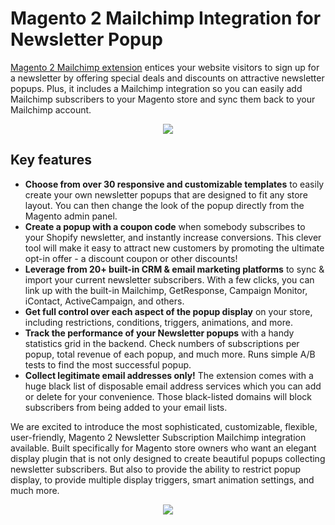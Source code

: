 # Magento 2 Mailchimp Integration for Newsletter Popup

[Magento 2 Mailchimp extension](https://plumrocket.com/magento-newsletter-popup/mailchimp) entices your website visitors to sign up for a newsletter by offering special deals and discounts on attractive newsletter popups. Plus, it includes a Mailchimp integration so you can easily add Mailchimp subscribers to your Magento store and sync them back to your Mailchimp account.

<p align="center">
  <img src="https://user-images.githubusercontent.com/4431548/143268346-dc3e352b-7f04-4206-be7f-149086fc5ed8.png" />
</p>

## Key features
 
* **Choose from over 30 responsive and customizable templates** to easily create your own newsletter popups that are designed to fit any store layout. You can then change the look of the popup directly from the Magento admin panel. 
* **Create a popup with a coupon code** when somebody subscribes to your Shopify newsletter, and instantly increase conversions. This clever tool will make it easy to attract new customers by promoting the ultimate opt-in offer - a discount coupon or other discounts!
* **Leverage from 20+ built-in CRM & email marketing platforms** to sync & import your current newsletter subscribers. With a few clicks, you can link up with the built-in Mailchimp, GetResponse, Campaign Monitor, iContact, ActiveCampaign, and others. 
* **Get full control over each aspect of the popup display** on your store, including restrictions, conditions, triggers, animations, and more.
* **Track the performance of your Newsletter popups** with a handy statistics grid in the backend. Check numbers of subscriptions per popup, total revenue of each popup, and much more. Runs simple A/B tests to find the most successful popup.
* **Collect legitimate email addresses only!** The extension comes with a huge black list of disposable email address services which you can add or delete for your convenience. Those black-listed domains will block subscribers from being added to your email lists.
 
We are excited to introduce the most sophisticated, customizable, flexible, user-friendly, Magento 2 Newsletter Subscription Mailchimp integration available. Built specifically for Magento store owners who want an elegant display plugin that is not only designed to create beautiful popups collecting newsletter subscribers. But also to provide the ability to restrict popup display, to provide multiple display triggers, smart animation settings, and much more.
 
<p align="center">
  <img src="https://user-images.githubusercontent.com/4431548/143269007-5e44571d-a498-48dc-9ff8-f528bc4cfdad.png" />
</p>

